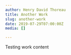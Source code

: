 ```yaml
---
author: Henry David Thoreau
title: Another Work
slug: another-work
date: 2019-07-29T07:00:00Z
media: []

---
```

Testing work content